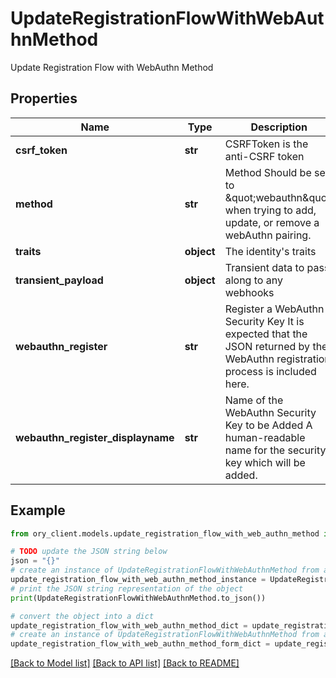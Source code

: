 # UpdateRegistrationFlowWithWebAuthnMethod

Update Registration Flow with WebAuthn Method

## Properties

Name | Type | Description | Notes
------------ | ------------- | ------------- | -------------
**csrf_token** | **str** | CSRFToken is the anti-CSRF token | [optional] 
**method** | **str** | Method  Should be set to \&quot;webauthn\&quot; when trying to add, update, or remove a webAuthn pairing. | 
**traits** | **object** | The identity&#39;s traits | 
**transient_payload** | **object** | Transient data to pass along to any webhooks | [optional] 
**webauthn_register** | **str** | Register a WebAuthn Security Key  It is expected that the JSON returned by the WebAuthn registration process is included here. | [optional] 
**webauthn_register_displayname** | **str** | Name of the WebAuthn Security Key to be Added  A human-readable name for the security key which will be added. | [optional] 

## Example

```python
from ory_client.models.update_registration_flow_with_web_authn_method import UpdateRegistrationFlowWithWebAuthnMethod

# TODO update the JSON string below
json = "{}"
# create an instance of UpdateRegistrationFlowWithWebAuthnMethod from a JSON string
update_registration_flow_with_web_authn_method_instance = UpdateRegistrationFlowWithWebAuthnMethod.from_json(json)
# print the JSON string representation of the object
print(UpdateRegistrationFlowWithWebAuthnMethod.to_json())

# convert the object into a dict
update_registration_flow_with_web_authn_method_dict = update_registration_flow_with_web_authn_method_instance.to_dict()
# create an instance of UpdateRegistrationFlowWithWebAuthnMethod from a dict
update_registration_flow_with_web_authn_method_form_dict = update_registration_flow_with_web_authn_method.from_dict(update_registration_flow_with_web_authn_method_dict)
```
[[Back to Model list]](../README.md#documentation-for-models) [[Back to API list]](../README.md#documentation-for-api-endpoints) [[Back to README]](../README.md)


